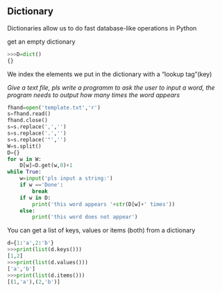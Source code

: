 ## Dictionary
Dictionaries allow us to do fast database-like operations in Python

get an empty dictionary

```python
>>>D=dict()
{}
```

We index the elements we put in the dictionary with a “lookup tag”(key)

*Give a text file, pls write a programm to ask the user to input a word, the program needs to output how many times the word appears*
```python
fhand=open('template.txt','r')
s=fhand.read()
fhand.close()
s=s.replace(',','')
s=s.replace('.','')
s=s.replace('"','')
W=s.split()
D={}
for w in W:
    D[w]=D.get(w,0)+1
while True:
    w=input('pls input a string:')
    if w =='Done':
        break
    if w in D:
        print('this word appears '+str(D[w]+' times'))
    else:
        print('this word does not appear')
```

You can get a list of keys, values or items (both) from a dictionary
```python
d={1:'a',2:'b'}
>>>print(list(d.keys()))
[1,2]
>>>print(list(d.values()))
['a','b']
>>>print(list(d.items()))
[(1,'a'),(2,'b')]
```